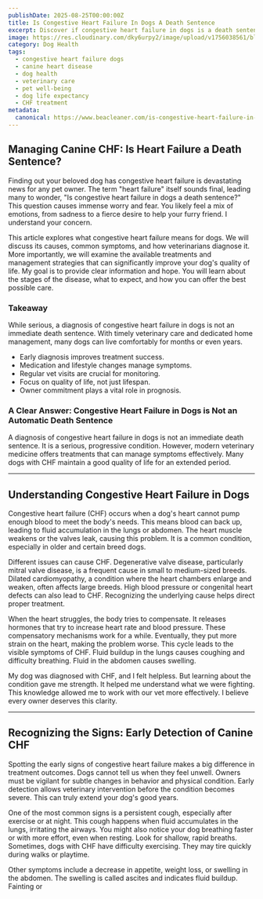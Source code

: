 ```yaml
---
publishDate: 2025-08-25T00:00:00Z
title: Is Congestive Heart Failure In Dogs A Death Sentence
excerpt: Discover if congestive heart failure in dogs is a death sentence. Learn about CHF stages, effective treatments, and how to extend your dog's quality of life with proper care.
image: https://res.cloudinary.com/dky6urpy2/image/upload/v1756038561/blog_image_1756038561_rayoni.webp
category: Dog Health
tags:
  - congestive heart failure dogs
  - canine heart disease
  - dog health
  - veterinary care
  - pet well-being
  - dog life expectancy
  - CHF treatment
metadata:
  canonical: https://www.beacleaner.com/is-congestive-heart-failure-in-dogs-a-death-sentence
---
```


## Managing Canine CHF: Is Heart Failure a Death Sentence?

Finding out your beloved dog has congestive heart failure is devastating news for any pet owner. The term "heart failure" itself sounds final, leading many to wonder, "Is congestive heart failure in dogs a death sentence?" This question causes immense worry and fear. You likely feel a mix of emotions, from sadness to a fierce desire to help your furry friend. I understand your concern.

This article explores what congestive heart failure means for dogs. We will discuss its causes, common symptoms, and how veterinarians diagnose it. More importantly, we will examine the available treatments and management strategies that can significantly improve your dog's quality of life. My goal is to provide clear information and hope. You will learn about the stages of the disease, what to expect, and how you can offer the best possible care.

### Takeaway

While serious, a diagnosis of congestive heart failure in dogs is not an immediate death sentence. With timely veterinary care and dedicated home management, many dogs can live comfortably for months or even years.

*   Early diagnosis improves treatment success.
*   Medication and lifestyle changes manage symptoms.
*   Regular vet visits are crucial for monitoring.
*   Focus on quality of life, not just lifespan.
*   Owner commitment plays a vital role in prognosis.

### A Clear Answer: Congestive Heart Failure in Dogs is Not an Automatic Death Sentence

A diagnosis of congestive heart failure in dogs is not an immediate death sentence. It is a serious, progressive condition. However, modern veterinary medicine offers treatments that can manage symptoms effectively. Many dogs with CHF maintain a good quality of life for an extended period.

---

## Understanding Congestive Heart Failure in Dogs

Congestive heart failure (CHF) occurs when a dog's heart cannot pump enough blood to meet the body's needs. This means blood can back up, leading to fluid accumulation in the lungs or abdomen. The heart muscle weakens or the valves leak, causing this problem. It is a common condition, especially in older and certain breed dogs.

Different issues can cause CHF. Degenerative valve disease, particularly mitral valve disease, is a frequent cause in small to medium-sized breeds. Dilated cardiomyopathy, a condition where the heart chambers enlarge and weaken, often affects large breeds. High blood pressure or congenital heart defects can also lead to CHF. Recognizing the underlying cause helps direct proper treatment.

When the heart struggles, the body tries to compensate. It releases hormones that try to increase heart rate and blood pressure. These compensatory mechanisms work for a while. Eventually, they put more strain on the heart, making the problem worse. This cycle leads to the visible symptoms of CHF. Fluid buildup in the lungs causes coughing and difficulty breathing. Fluid in the abdomen causes swelling.

My dog was diagnosed with CHF, and I felt helpless. But learning about the condition gave me strength. It helped me understand what we were fighting. This knowledge allowed me to work with our vet more effectively. I believe every owner deserves this clarity.

---

## Recognizing the Signs: Early Detection of Canine CHF

Spotting the early signs of congestive heart failure makes a big difference in treatment outcomes. Dogs cannot tell us when they feel unwell. Owners must be vigilant for subtle changes in behavior and physical condition. Early detection allows veterinary intervention before the condition becomes severe. This can truly extend your dog's good years.

One of the most common signs is a persistent cough, especially after exercise or at night. This cough happens when fluid accumulates in the lungs, irritating the airways. You might also notice your dog breathing faster or with more effort, even when resting. Look for shallow, rapid breaths. Sometimes, dogs with CHF have difficulty exercising. They may tire quickly during walks or playtime.

Other symptoms include a decrease in appetite, weight loss, or swelling in the abdomen. The swelling is called ascites and indicates fluid buildup. Fainting or